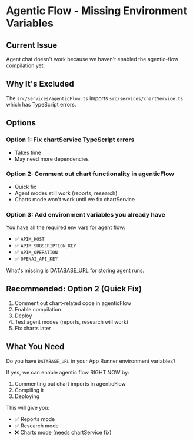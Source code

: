 # Agentic Flow - Missing Environment Variables

## Current Issue

Agent chat doesn't work because we haven't enabled the agentic-flow compilation yet.

## Why It's Excluded

The `src/services/agenticFlow.ts` imports `src/services/chartService.ts` which has TypeScript errors.

## Options

### Option 1: Fix chartService TypeScript errors
- Takes time
- May need more dependencies

### Option 2: Comment out chart functionality in agenticFlow
- Quick fix
- Agent modes still work (reports, research)
- Charts mode won't work until we fix chartService

### Option 3: Add environment variables you already have

You have all the required env vars for agent flow:
- ✅ `APIM_HOST` 
- ✅ `APIM_SUBSCRIPTION_KEY`
- ✅ `APIM_OPERATION`
- ✅ `OPENAI_API_KEY`

What's missing is DATABASE_URL for storing agent runs.

## Recommended: Option 2 (Quick Fix)

1. Comment out chart-related code in agenticFlow
2. Enable compilation
3. Deploy
4. Test agent modes (reports, research will work)
5. Fix charts later

## What You Need

Do you have `DATABASE_URL` in your App Runner environment variables?

If yes, we can enable agentic flow RIGHT NOW by:
1. Commenting out chart imports in agenticFlow
2. Compiling it
3. Deploying

This will give you:
- ✅ Reports mode
- ✅ Research mode  
- ❌ Charts mode (needs chartService fix)

